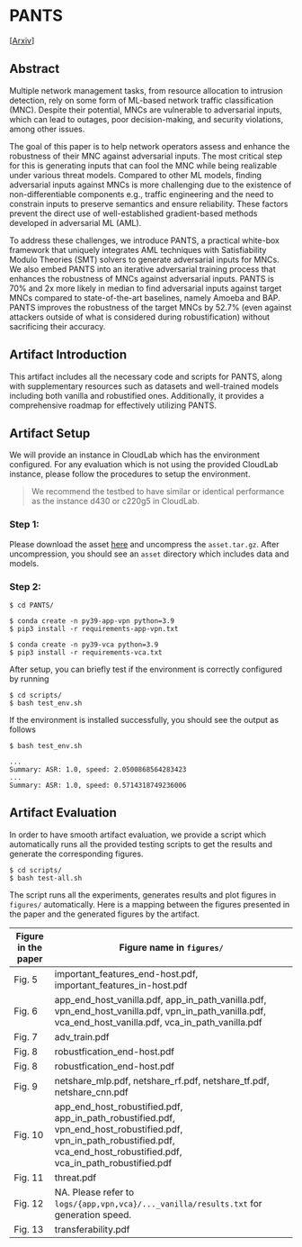 # PANTS

[[Arxiv](https://arxiv.org/abs/2409.04691)]

## Abstract

Multiple network management tasks, from resource
allocation to intrusion detection, rely on some form of
ML-based network traffic classification (MNC). Despite their
potential, MNCs are vulnerable to adversarial inputs, which
can lead to outages, poor decision-making, and security
violations, among other issues.

The goal of this paper is to help network operators assess
and enhance the robustness of their MNC against adversarial
inputs. The most critical step for this is generating inputs that
can fool the MNC while being realizable under various threat
models. Compared to other ML models, finding adversarial inputs against MNCs is more challenging due to the existence of
non-differentiable components e.g., traffic engineering and the
need to constrain inputs to preserve semantics and ensure reliability. These factors prevent the direct use of well-established
gradient-based methods developed in adversarial ML (AML).

To address these challenges, we introduce PANTS, a
practical white-box framework that uniquely integrates
AML techniques with Satisfiability Modulo Theories (SMT)
solvers to generate adversarial inputs for MNCs. We also
embed PANTS into an iterative adversarial training process
that enhances the robustness of MNCs against adversarial
inputs. PANTS is 70% and 2x more likely in median to
find adversarial inputs against target MNCs compared to
state-of-the-art baselines, namely Amoeba and BAP. PANTS
improves the robustness of the target MNCs by 52.7%
(even against attackers outside of what is considered during
robustification) without sacrificing their accuracy.

## Artifact Introduction

This artifact includes all the necessary
code and scripts for PANTS, along with supplementary resources such as datasets and well-trained models including
both vanilla and robustified ones. Additionally, it provides a
comprehensive roadmap for effectively utilizing PANTS.

## Artifact Setup

We will provide an instance in CloudLab which has the environment configured. For any evaluation which is not using the provided CloudLab instance, please follow the procedures to setup the environment.

> We recommend the testbed to have similar or identical performance as the instance d430 or c220g5 in CloudLab.

### Step 1:
Please download the asset [here](https://drive.google.com/file/d/1uD-CXqbdkl8voQkyXQxQ6KytRGpvFGm-/view?usp=sharing) and uncompress the `asset.tar.gz`. After uncompression, you should see an `asset` directory which includes data and models. 

### Step 2:

```
$ cd PANTS/

$ conda create -n py39-app-vpn python=3.9
$ pip3 install -r requirements-app-vpn.txt

$ conda create -n py39-vca python=3.9
$ pip3 install -r requirements-vca.txt
```

After setup, you can briefly test if the environment is correctly configured by running 

```
$ cd scripts/
$ bash test_env.sh
```

If the environment is installed successfully, you should see the output as follows
```
$ bash test_env.sh

...
Summary: ASR: 1.0, speed: 2.0500868564283423
...
Summary: ASR: 1.0, speed: 0.5714318749236006
```

## Artifact Evaluation

In order to have smooth artifact evaluation, we provide a script which automatically runs all the provided testing scripts to get the results
and generate the corresponding figures.

```
$ cd scripts/
$ bash test-all.sh
```

The script runs all the experiments, generates results and plot figures in `figures/` automatically. Here is a mapping between the figures presented in the paper and the generated figures by the artifact.

| Figure in the paper    | Figure name in `figures/` |
| -------- | ------- |
| Fig. 5  | important_features_end-host.pdf,  important_features_in-host.pdf   |
| Fig. 6  | app_end_host_vanilla.pdf, app_in_path_vanilla.pdf, vpn_end_host_vanilla.pdf, vpn_in_path_vanilla.pdf, vca_end_host_vanilla.pdf, vca_in_path_vanilla.pdf    |
| Fig. 7  | adv_train.pdf    |
| Fig. 8  | robustfication_end-host.pdf    |
| Fig. 8  | robustfication_end-host.pdf    |
| Fig. 9  | netshare_mlp.pdf, netshare_rf.pdf, netshare_tf.pdf, netshare_cnn.pdf    |
| Fig. 10  | app_end_host_robustified.pdf, app_in_path_robustified.pdf, vpn_end_host_robustified.pdf, vpn_in_path_robustified.pdf, vca_end_host_robustified.pdf, vca_in_path_robustified.pdf   |
| Fig. 11  | threat.pdf   |
| Fig. 12 | NA. Please refer to `logs/{app,vpn,vca}/..._vanilla/results.txt` for generation speed.
| Fig. 13  | transferability.pdf   |